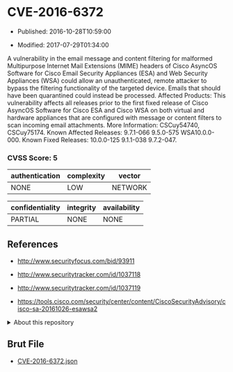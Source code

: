 # CVE-2016-6372

- Published: 2016-10-28T10:59:00

- Modified: 2017-07-29T01:34:00

A vulnerability in the email message and content filtering for malformed Multipurpose Internet Mail Extensions (MIME) headers of Cisco AsyncOS Software for Cisco Email Security Appliances (ESA) and Web Security Appliances (WSA) could allow an unauthenticated, remote attacker to bypass the filtering functionality of the targeted device. Emails that should have been quarantined could instead be processed. Affected Products: This vulnerability affects all releases prior to the first fixed release of Cisco AsyncOS Software for Cisco ESA and Cisco WSA on both virtual and hardware appliances that are configured with message or content filters to scan incoming email attachments. More Information: CSCuy54740, CSCuy75174. Known Affected Releases: 9.7.1-066 9.5.0-575 WSA10.0.0-000. Known Fixed Releases: 10.0.0-125 9.1.1-038 9.7.2-047.

### CVSS Score: **5**

| authentication | complexity | vector |
| --- | --- | --- |
| NONE | LOW | NETWORK |

| confidentiality | integrity | availability |
| --- | --- | --- |
| PARTIAL | NONE | NONE |

## References

* http://www.securityfocus.com/bid/93911

* http://www.securitytracker.com/id/1037118

* http://www.securitytracker.com/id/1037119

* https://tools.cisco.com/security/center/content/CiscoSecurityAdvisory/cisco-sa-20161026-esawsa2

<details>
<summary>About this repository</summary> 

  This repository is part of the project [Live Hack CVE](https://github.com/Live-Hack-CVE). Main website can be found [www.live-hack.org](https://www.live-hack.org) 
  
  Made by [Sn0wAlice](https://github.com/Sn0wAlice) for the people that care about security and need to have a feed of the latest CVEs. Hope you enjoy it, don't forget to star the repo and follow me on [Twitter](https://twitter.com/Sn0wAlice) and [Github](https://github.com/Sn0wAlice). And that is my [personnal website](https://www.alice-snow.me/)

  - [Home Page](https://github.com/Live-Hack-CVE)
  - [Framework](https://github.com/Live-Hack-CVE/cve-framework)
  - [CVE database](https://github.com/Live-Hack-CVE/full_database)
  - [Changelog](https://github.com/Live-Hack-CVE/Changelog)
</details>

## Brut File

* [CVE-2016-6372.json](https://raw.githubusercontent.com/Live-Hack-CVE/full_database/main/cves/2016/CVE-2016-6372.json)

